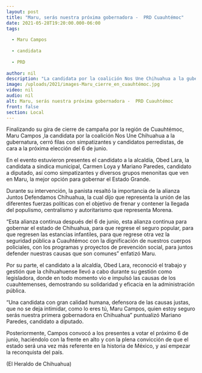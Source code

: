 ```yaml
---
layout: post
title: "Maru, serás nuestra próxima gobernadora -  PRD Cuauhtémoc"
date: 2021-05-28T19:20:00.000-06:00
tags:
  
  - Maru Campos
  
  - candidata
  
  - PRD
  
author: nil
description: "La candidata por la coalición Nos Une Chihuahua a la gubernatura, cerró filas con simpatizantes y candidatos perredistas, de cara a la próxima elección del 6 de junio"
image: /uploads/2021/images-Maru_cierre_en_cuauhtémoc.jpg
video: nil
audio: nil
alt: Maru, serás nuestra próxima gobernadora -  PRD Cuauhtémoc
front: false
section: Local
---
```


Finalizando su gira de cierre de campaña por la región de Cuauhtémoc, Maru Campos ,la candidata por la coalición Nos Une Chihuahua a la gubernatura, cerró filas con simpatizantes y candidatos perredistas, de cara a la próxima elección del 6 de junio.

En el evento estuvieron presentes el candidato a la alcaldía, Obed Lara, la candidata a sindica municipal, Carmen Loya y Mariano Paredes, candidato a diputado, así como simpatizantes y diversos grupos menonitas que ven en Maru, la mejor opción para gobernar el Estado Grande.

Durante su intervención, la panista resaltó la importancia de la alianza Juntos Defendamos Chihuahua, la cual dijo que representa la unión de las diferentes fuerzas políticas con el objetivo de frenar y contener la llegada del populismo, centralismo y autoritarismo que representa Morena.

“Esta alianza continua después del 6 de junio, esta alianza continua para gobernar el estado de Chihuahua, para que regrese el seguro popular, para que regresen las estancias infantiles, para que regrese otra vez la seguridad pública a Cuauhtémoc con la dignificación de nuestros cuerpos policiales, con los programas y proyectos de prevención social, para juntos defender nuestras causas que son comunes” enfatizó Maru.

Por su parte, el candidato a la alcaldía, Obed Lara, reconoció el trabajo y gestión que la chihuahuense llevó a cabo durante su gestión como legisladora, donde en todo momento vio e impulsó las causas de los cuauhtemenses, demostrando su solidaridad y eficacia en la administración pública.

“Una candidata con gran calidad humana, defensora de las causas justas, que no se deja intimidar, como lo eres tú, Maru Campos, quien estoy seguro serás nuestra primera gobernadora en Chihuahua” puntualizó Mariano Paredes, candidato a diputado.

Posteriormente, Campos convocó a los presentes a votar el próximo 6 de junio, haciéndolo con la frente en alto y con la plena convicción de que el estado será una vez más referente en la historia de México, y así empezar la reconquista del país.

(El Heraldo de Chihuahua)